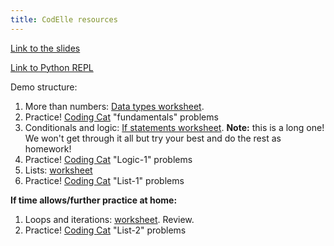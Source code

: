 ```yaml
---
title: CodElle resources
---
```

[Link to the slides](https://www.canva.com/design/DAGjHhorK1A/eQj2185HmFUwTQNNfoEylQ/edit?utm_content=DAGjHhorK1A&utm_campaign=designshare&utm_medium=link2&utm_source=sharebutton)

[Link to Python REPL](https://www.pythonmorsels.com/repl/)

Demo structure:

1. More than numbers: [Data types worksheet](../../lessons/intro-python-pogils/data-types.pdf).
2. Practice! [Coding Cat](https://coding-cat.club) "fundamentals" problems
3. Conditionals and logic: [If statements worksheet](../../lessons/intro-python-pogils/conditionals-logic.pdf). **Note:** this is a long one! We won't get through it all but try your best and do the rest as homework!
4. Practice! [Coding Cat](https://coding-cat.club) "Logic-1" problems
5. Lists: [worksheet](../../lessons/intro-python-pogils/lists.pdf)
6. Practice! [Coding Cat](https://coding-cat.club) "List-1" problems

**If time allows/further practice at home:**

1. Loops and iterations: [worksheet](../../lessons/intro-python-pogils/loops-iterations.pdf). Review.
2. Practice! [Coding Cat](https://coding-cat.club) "List-2" problems


